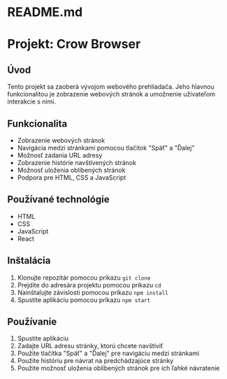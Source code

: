 # README.md

# Projekt: Crow Browser

## Úvod

Tento projekt sa zaoberá vývojom webového prehliadača. Jeho hlavnou funkcionalitou je zobrazenie webových stránok a umožnenie užívateľom interakcie s nimi.

## Funkcionalita

* Zobrazenie webových stránok
* Navigácia medzi stránkami pomocou tlačítok "Späť" a "Ďalej"
* Možnosť zadania URL adresy
* Zobrazenie histórie navštívených stránok
* Možnosť uloženia oblíbených stránok
* Podpora pre HTML, CSS a JavaScript

## Používané technológie

* HTML
* CSS
* JavaScript
* React

## Inštalácia

1. Klonujte repozitár pomocou príkazu `git clone`
2. Prejdite do adresára projektu pomocou príkazu `cd`
3. Nainštalujte závislosti pomocou príkazu `npm install`
4. Spustite aplikáciu pomocou príkazu `npm start`

## Používanie

1. Spustite aplikáciu
2. Zadajte URL adresu stránky, ktorú chcete navštíviť
3. Použite tlačítka "Späť" a "Ďalej" pre navigáciu medzi stránkami
4. Použite históriu pre návrat na predchádzajúce stránky
5. Použite možnosť uloženia oblíbených stránok pre ich ľahké návratenie

